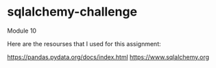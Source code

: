 # sqlalchemy-challenge
Module 10

Here are the resourses that I used for this assignment:

https://pandas.pydata.org/docs/index.html
https://www.sqlalchemy.org
